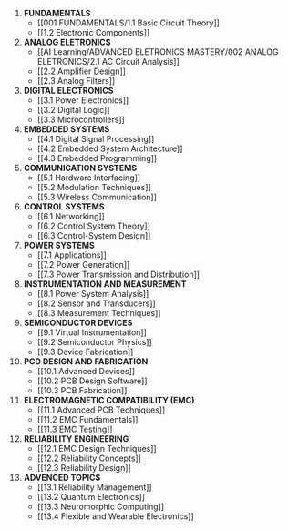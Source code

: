 1. **FUNDAMENTALS**
	- [[001 FUNDAMENTALS/1.1 Basic Circuit Theory]]
	- [[1.2 Electronic Components]]
2. **ANALOG ELETRONICS**
	- [[AI Learning/ADVANCED ELETRONICS MASTERY/002 ANALOG ELETRONICS/2.1 AC Circuit Analysis]]
	- [[2.2 Amplifier Design]]
	- [[2.3 Analog Filters]]
3. **DIGITAL ELECTRONICS**
	- [[3.1 Power Electronics]]
	- [[3.2 Digital Logic]]
	- [[3.3 Microcontrollers]]
4. **EMBEDDED SYSTEMS**
	- [[4.1 Digital Signal Processing]]
	- [[4.2 Embedded System Architecture]]
	- [[4.3 Embedded Programming]]
5. **COMMUNICATION SYSTEMS**
	- [[5.1 Hardware Interfacing]]
	- [[5.2 Modulation Techniques]]
	- [[5.3 Wireless Communication]]
6. **CONTROL SYSTEMS**
	- [[6.1 Networking]]
	- [[6.2 Control System Theory]]
	- [[6.3 Control-System Design]]
7. **POWER SYSTEMS**
	- [[7.1 Applications]]
	- [[7.2 Power Generation]]
	- [[7.3 Power Transmission and Distribution]]
8. **INSTRUMENTATION AND MEASUREMENT**
	- [[8.1 Power System Analysis]]
	- [[8.2 Sensor and Transducers]]
	- [[8.3 Measurement Techniques]]
9. **SEMICONDUCTOR DEVICES**
	- [[9.1 Virtual Instrumentation]]
	- [[9.2 Semiconductor Physics]]
	- [[9.3 Device Fabrication]]
10. **PCD DESIGN AND FABRICATION**
	- [[10.1 Advanced Devices]]
	- [[10.2 PCB Design Software]]
	- [[10.3 PCB Fabrication]]
11. **ELECTROMAGNETIC COMPATIBILITY (EMC)**
	- [[11.1 Advanced PCB Techniques]]
	- [[11.2 EMC Fundamentals]]
	- [[11.3 EMC Testing]]
12. **RELIABILITY ENGINEERING**
	- [[12.1 EMC Design Techniques]]
	- [[12.2 Reliability Concepts]]
	- [[12.3 Reliability Design]]
13. **ADVENCED TOPICS**
	- [[13.1 Reliability Management]]
	- [[13.2 Quantum Electronics]]
	- [[13.3 Neuromorphic Computing]]
	- [[13.4 Flexible and Wearable Electronics]]